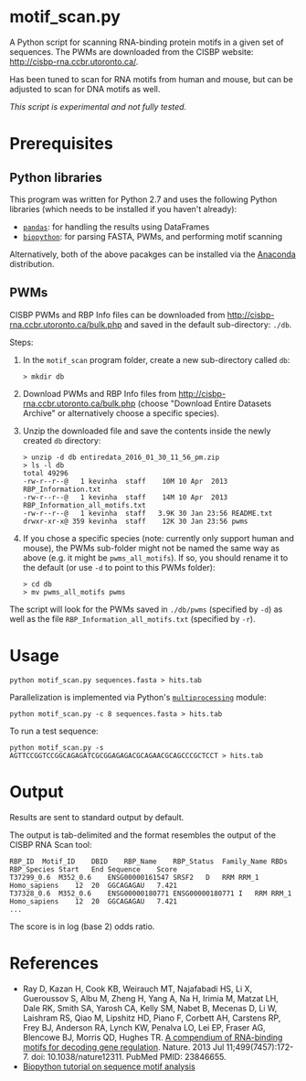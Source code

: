 # motif_scan.py

A Python script for scanning RNA-binding protein motifs in a given set of
sequences. The PWMs are downloaded from the CISBP website:
http://cisbp-rna.ccbr.utoronto.ca/.

Has been tuned to scan for RNA motifs from human and mouse, but can be adjusted to scan for DNA
motifs as well. 

*This script is experimental and not fully tested.* 

# Prerequisites

## Python libraries
This program was written for Python 2.7 and uses the following Python libraries
(which needs to be installed if you haven't already):
 - [`pandas`](http://pandas.pydata.org): for handling the results using DataFrames
 - [`biopython`](http://biopython.org): for parsing FASTA, PWMs, and performing motif scanning

Alternatively, both of the above pacakges can be installed via the 
[Anaconda](https://www.continuum.io/why-anaconda) distribution.

## PWMs

CISBP PWMs and RBP Info files can be downloaded from
http://cisbp-rna.ccbr.utoronto.ca/bulk.php and saved in the default sub-directory:
`./db`. 

Steps:

 1. In the `motif_scan` program folder, create a new sub-directory called `db`:
	```
	> mkdir db
	```
 2. Download PWMs and RBP Info files from http://cisbp-rna.ccbr.utoronto.ca/bulk.php (choose "Download Entire Datasets Archive" or alternatively choose a specific species).
 3. Unzip the downloaded file and save the contents inside the newly created `db` directory:
 
 	```
 	> unzip -d db entiredata_2016_01_30_11_56_pm.zip 
 	> ls -l db
	total 49296
	-rw-r--r--@   1 kevinha  staff    10M 10 Apr  2013 RBP_Information.txt
	-rw-r--r--@   1 kevinha  staff    14M 10 Apr  2013 RBP_Information_all_motifs.txt
	-rw-r--r--@   1 kevinha  staff   3.9K 30 Jan 23:56 README.txt
	drwxr-xr-x@ 359 kevinha  staff    12K 30 Jan 23:56 pwms
	```
	
 4. If you chose a specific species (note: currently only support human and mouse), the PWMs sub-folder might not be named the same way as above (e.g. it might be `pwms_all_motifs`). If so, you should rename it to the default (or use `-d` to point to this PWMs folder):
 	```
 	> cd db
 	> mv pwms_all_motifs pwms
 	```

The script will look for the PWMs saved in `./db/pwms` (specified by `-d`) as
 well as the file `RBP_Information_all_motifs.txt` (specified by `-r`).

# Usage

```
python motif_scan.py sequences.fasta > hits.tab
```
Parallelization is implemented via Python's [`multiprocessing`](https://docs.python.org/2/library/multiprocessing.html) module:
```
python motif_scan.py -c 8 sequences.fasta > hits.tab
```

To run a test sequence:

```
python motif_scan.py -s AGTTCCGGTCCGGCAGAGATCGCGGAGAGACGCAGAACGCAGCCCGCTCCT > hits.tab
```

# Output

Results are sent to standard output by default.

The output is tab-delimited and the format resembles the output of the CISBP RNA
Scan tool:
```
RBP_ID	Motif_ID	DBID	RBP_Name	RBP_Status	Family_Name	RBDs	RBP_Species	Start	End	Sequence	Score
T37299_0.6	M352_0.6	ENSG00000161547	SRSF2	D	RRM	RRM_1	Homo_sapiens	12	20	GGCAGAGAU	7.421
T37328_0.6	M352_0.6	ENSG00000180771	ENSG00000180771	I	RRM	RRM_1	Homo_sapiens	12	20	GGCAGAGAU	7.421
...
```

The score is in log (base 2) odds ratio. 

# References

 - Ray D, Kazan H, Cook KB, Weirauch MT, Najafabadi HS, Li X, Gueroussov S, Albu
   M, Zheng H, Yang A, Na H, Irimia M, Matzat LH, Dale RK, Smith SA, Yarosh CA,
   Kelly SM, Nabet B, Mecenas D, Li W, Laishram RS, Qiao M, Lipshitz HD, Piano
   F, Corbett AH, Carstens RP, Frey BJ, Anderson RA, Lynch KW, Penalva LO, Lei
   EP, Fraser AG, Blencowe BJ, Morris QD, Hughes TR. [A compendium of RNA-binding
   motifs for decoding gene
   regulation](http://www.nature.com/nature/journal/v499/n7457/full/nature12311.html). Nature. 2013 Jul 11;499(7457):172-7.
   doi: 10.1038/nature12311. PubMed PMID: 23846655.
 - [Biopython tutorial on sequence motif analysis](http://biopython.org/DIST/docs/tutorial/Tutorial.html#htoc213)
